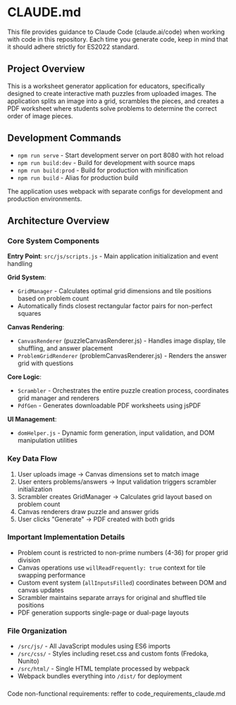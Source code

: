 # CLAUDE.md

This file provides guidance to Claude Code (claude.ai/code) when working with code in this repository.
Each time you generate code, keep in mind that it should adhere strictly for ES2022 standard.

## Project Overview

This is a worksheet generator application for educators, specifically designed to create interactive math puzzles from uploaded images. The application splits an image into a grid, scrambles the pieces, and creates a PDF worksheet where students solve problems to determine the correct order of image pieces.

## Development Commands

- `npm run serve` - Start development server on port 8080 with hot reload
- `npm run build:dev` - Build for development with source maps
- `npm run build:prod` - Build for production with minification 
- `npm run build` - Alias for production build

The application uses webpack with separate configs for development and production environments.

## Architecture Overview

### Core System Components

**Entry Point**: `src/js/scripts.js` - Main application initialization and event handling

**Grid System**: 
- `GridManager` - Calculates optimal grid dimensions and tile positions based on problem count
- Automatically finds closest rectangular factor pairs for non-perfect squares

**Canvas Rendering**:
- `CanvasRenderer` (puzzleCanvasRenderer.js) - Handles image display, tile shuffling, and answer placement
- `ProblemGridRenderer` (problemCanvasRenderer.js) - Renders the answer grid with questions

**Core Logic**:
- `Scrambler` - Orchestrates the entire puzzle creation process, coordinates grid manager and renderers
- `PdfGen` - Generates downloadable PDF worksheets using jsPDF

**UI Management**:
- `domHelper.js` - Dynamic form generation, input validation, and DOM manipulation utilities

### Key Data Flow

1. User uploads image → Canvas dimensions set to match image
2. User enters problems/answers → Input validation triggers scrambler initialization  
3. Scrambler creates GridManager → Calculates grid layout based on problem count
4. Canvas renderers draw puzzle and answer grids
5. User clicks "Generate" → PDF created with both grids

### Important Implementation Details

- Problem count is restricted to non-prime numbers (4-36) for proper grid division
- Canvas operations use `willReadFrequently: true` context for tile swapping performance
- Custom event system (`allInputsFilled`) coordinates between DOM and canvas updates
- Scrambler maintains separate arrays for original and shuffled tile positions
- PDF generation supports single-page or dual-page layouts

### File Organization

- `/src/js/` - All JavaScript modules using ES6 imports
- `/src/css/` - Styles including reset.css and custom fonts (Fredoka, Nunito)
- `/src/html/` - Single HTML template processed by webpack
- Webpack bundles everything into `/dist/` for deployment

###

Code non-functional requirements:
reffer to code_requirements_claude.md 